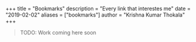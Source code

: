 +++
title = "Bookmarks"
description = "Every link that interestes me"
date = "2019-02-02"
aliases = ["bookmarks"]
author = "Krishna Kumar Thokala"
+++

> TODO: Work coming here soon
